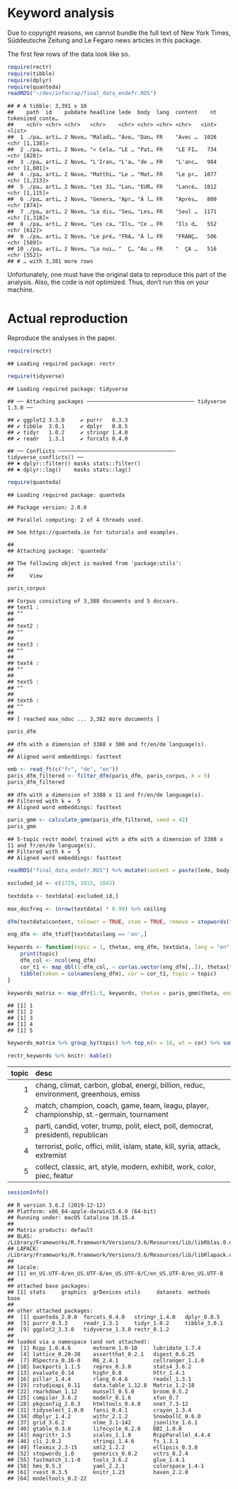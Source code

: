 Keyword analysis
================

Due to copyright reasons, we cannot bundle the full text of New York
Times, Süddeutsche Zeitung and Le Fegaro news articles in this package.

The first few rows of the data look like so.

``` r
require(rectr)
require(tibble)
require(dplyr)
require(quanteda)
readRDS("~/dev/infocrap/final_data_endefr.RDS")
```

    ## # A tibble: 3,391 x 10
    ##    path  id    pubdate headline lede  body  lang  content    nt tokenized_conte…
    ##    <chr> <chr> <chr>   <chr>    <chr> <chr> <chr> <chr>   <int> <list>          
    ##  1 ./pa… arti… 2 Nove… "Maladi… "Ave… "Dan… FR    "Avec …  1026 <chr [1,138]>   
    ##  2 ./pa… arti… 2 Nove… "« Cela… "LE … "Pat… FR    "LE FI…   734 <chr [820]>     
    ##  3 ./pa… arti… 2 Nove… "L'Iran… "L'a… "de … FR    "L'anc…   984 <chr [1,081]>   
    ##  4 ./pa… arti… 2 Nove… "Matthi… "Le … "Mat… FR    "Le pr…  1077 <chr [1,213]>   
    ##  5 ./pa… arti… 2 Nove… "Les 31… "Lan… "EUR… FR    "Lancé…  1012 <chr [1,115]>   
    ##  6 ./pa… arti… 2 Nove… "Genera… "Apr… "À l… FR    "Après…   800 <chr [874]>     
    ##  7 ./pa… arti… 2 Nove… "La dis… "Seu… "Les… FR    "Seul …  1171 <chr [1,318]>   
    ##  8 ./pa… arti… 2 Nove… "Les ca… "Ils… "Ce … FR    "Ils d…   552 <chr [612]>     
    ##  9 ./pa… arti… 2 Nove… "Le pré… "FRA… "À l… FR    "FRANÇ…   506 <chr [589]>     
    ## 10 ./pa… arti… 2 Nove… "La nui… "  Ç… "Au … FR    "  ÇA …   516 <chr [552]>     
    ## # … with 3,381 more rows

Unfortunately, one must have the original data to reproduce this part of
the analysis. Also, the code is not optimized. Thus, don’t run this on
your machine.

# Actual reproduction

Reproduce the analyses in the paper.

``` r
require(rectr)
```

    ## Loading required package: rectr

``` r
require(tidyverse)
```

    ## Loading required package: tidyverse

    ## ── Attaching packages ────────────────────────────────── tidyverse 1.3.0 ──

    ## ✔ ggplot2 3.3.0     ✔ purrr   0.3.3
    ## ✔ tibble  3.0.1     ✔ dplyr   0.8.5
    ## ✔ tidyr   1.0.2     ✔ stringr 1.4.0
    ## ✔ readr   1.3.1     ✔ forcats 0.4.0

    ## ── Conflicts ───────────────────────────────────── tidyverse_conflicts() ──
    ## ✖ dplyr::filter() masks stats::filter()
    ## ✖ dplyr::lag()    masks stats::lag()

``` r
require(quanteda)
```

    ## Loading required package: quanteda

    ## Package version: 2.0.0

    ## Parallel computing: 2 of 4 threads used.

    ## See https://quanteda.io for tutorials and examples.

    ## 
    ## Attaching package: 'quanteda'

    ## The following object is masked from 'package:utils':
    ## 
    ##     View

``` r
paris_corpus
```

    ## Corpus consisting of 3,388 documents and 5 docvars.
    ## text1 :
    ## ""
    ## 
    ## text2 :
    ## ""
    ## 
    ## text3 :
    ## ""
    ## 
    ## text4 :
    ## ""
    ## 
    ## text5 :
    ## ""
    ## 
    ## text6 :
    ## ""
    ## 
    ## [ reached max_ndoc ... 3,382 more documents ]

``` r
paris_dfm
```

    ## dfm with a dimension of 3388 x 300 and fr/en/de language(s).
    ## 
    ## Aligned word embeddings: fasttext

``` r
emb <- read_ft(c("fr", "de", "en"))
paris_dfm_filtered <- filter_dfm(paris_dfm, paris_corpus, k = 5)
paris_dfm_filtered
```

    ## dfm with a dimension of 3388 x 11 and fr/en/de language(s).
    ## Filtered with k =  5
    ## Aligned word embeddings: fasttext

``` r
paris_gmm <- calculate_gmm(paris_dfm_filtered, seed = 42)
paris_gmm
```

    ## 5-topic rectr model trained with a dfm with a dimension of 3388 x 11 and fr/en/de language(s).
    ## Filtered with k =  5
    ## Aligned word embeddings: fasttext

``` r
readRDS("final_data_endefr.RDS") %>% mutate(content = paste(lede, body), lang = tolower(lang), id = row_number(), outlet = recode(lang, 'en' = 'NYT', 'de' = 'SZ', 'fr' = 'LF')) %>% select(content, lang, pubdate, headline, id, outlet) -> textdata

excluded_id <- c(1729, 1815, 1843)

textdata <- textdata[-excluded_id,]

max_docfreq <- (nrow(textdata) * 0.99) %>% ceiling

dfm(textdata$content, tolower = TRUE, stem = TRUE, remove = stopwords("en"), remove_number = TRUE, remove_punct = TRUE) %>% dfm_trim(min_docfreq = 3, max_docfreq = max_docfreq) %>% dfm_tfidf -> dfm_tfidf

eng_dfm <- dfm_tfidf[textdata$lang == 'en',]

keywords <- function(topic = 1, thetax, eng_dfm, textdata, lang = "en") {
    print(topic)
    dfm_col <- ncol(eng_dfm)
    cor_t1 <- map_dbl(1:dfm_col, ~ cor(as.vector(eng_dfm[,.]), thetax[textdata$lang == lang,topic]))
    tibble(token = colnames(eng_dfm), cor = cor_t1, topic = topic)
}

keywords_matrix <- map_dfr(1:5, keywords, thetax = paris_gmm$theta, eng_dfm = eng_dfm, textdata = textdata)
```

    ## [1] 1
    ## [1] 2
    ## [1] 3
    ## [1] 4
    ## [1] 5

``` r
keywords_matrix %>% group_by(topic) %>% top_n(n = 10, wt = cor) %>% summarise(desc = paste(token, collapse = ", ")) -> rectr_keywords
```

``` r
rectr_keywords %>% knitr::kable()
```

| topic | desc                                                                                     |
| ----: | :--------------------------------------------------------------------------------------- |
|     1 | chang, climat, carbon, global, energi, billion, reduc, environment, greenhous, emiss     |
|     2 | match, champion, coach, game, team, leagu, player, championship, st.-germain, tournament |
|     3 | parti, candid, voter, trump, polit, elect, poll, democrat, presidenti, republican        |
|     4 | terrorist, polic, offici, milit, islam, state, kill, syria, attack, extremist            |
|     5 | collect, classic, art, style, modern, exhibit, work, color, piec, featur                 |

``` r
sessionInfo()
```

    ## R version 3.6.2 (2019-12-12)
    ## Platform: x86_64-apple-darwin15.6.0 (64-bit)
    ## Running under: macOS Catalina 10.15.4
    ## 
    ## Matrix products: default
    ## BLAS:   /Library/Frameworks/R.framework/Versions/3.6/Resources/lib/libRblas.0.dylib
    ## LAPACK: /Library/Frameworks/R.framework/Versions/3.6/Resources/lib/libRlapack.dylib
    ## 
    ## locale:
    ## [1] en_US.UTF-8/en_US.UTF-8/en_US.UTF-8/C/en_US.UTF-8/en_US.UTF-8
    ## 
    ## attached base packages:
    ## [1] stats     graphics  grDevices utils     datasets  methods   base     
    ## 
    ## other attached packages:
    ##  [1] quanteda_2.0.0  forcats_0.4.0   stringr_1.4.0   dplyr_0.8.5    
    ##  [5] purrr_0.3.3     readr_1.3.1     tidyr_1.0.2     tibble_3.0.1   
    ##  [9] ggplot2_3.3.0   tidyverse_1.3.0 rectr_0.1.2    
    ## 
    ## loaded via a namespace (and not attached):
    ##  [1] Rcpp_1.0.4.6       mvtnorm_1.0-10     lubridate_1.7.4   
    ##  [4] lattice_0.20-38    assertthat_0.2.1   digest_0.6.25     
    ##  [7] RSpectra_0.16-0    R6_2.4.1           cellranger_1.1.0  
    ## [10] backports_1.1.5    reprex_0.3.0       stats4_3.6.2      
    ## [13] evaluate_0.14      highr_0.8          httr_1.4.1        
    ## [16] pillar_1.4.4       rlang_0.4.6        readxl_1.3.1      
    ## [19] rstudioapi_0.11    data.table_1.12.8  Matrix_1.2-18     
    ## [22] rmarkdown_1.12     munsell_0.5.0      broom_0.5.2       
    ## [25] compiler_3.6.2     modelr_0.1.6       xfun_0.7          
    ## [28] pkgconfig_2.0.3    htmltools_0.4.0    nnet_7.3-12       
    ## [31] tidyselect_1.0.0   fansi_0.4.1        crayon_1.3.4      
    ## [34] dbplyr_1.4.2       withr_2.1.2        SnowballC_0.6.0   
    ## [37] grid_3.6.2         nlme_3.1-142       jsonlite_1.6.1    
    ## [40] gtable_0.3.0       lifecycle_0.2.0    DBI_1.0.0         
    ## [43] magrittr_1.5       scales_1.1.0       RcppParallel_4.4.4
    ## [46] cli_2.0.2          stringi_1.4.6      fs_1.3.1          
    ## [49] flexmix_2.3-15     xml2_1.2.2         ellipsis_0.3.0    
    ## [52] stopwords_1.0      generics_0.0.2     vctrs_0.2.4       
    ## [55] fastmatch_1.1-0    tools_3.6.2        glue_1.4.1        
    ## [58] hms_0.5.3          yaml_2.2.1         colorspace_1.4-1  
    ## [61] rvest_0.3.5        knitr_1.23         haven_2.2.0       
    ## [64] modeltools_0.2-22
